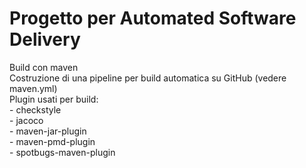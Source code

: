 # Progetto per Automated Software Delivery

Build con maven<br>
Costruzione di una pipeline per build automatica su GitHub (vedere maven.yml)<br>
Plugin usati per build:<br>
    - checkstyle<br>
    - jacoco<br>
    - maven-jar-plugin<br>
    - maven-pmd-plugin<br>
    - spotbugs-maven-plugin<br>
